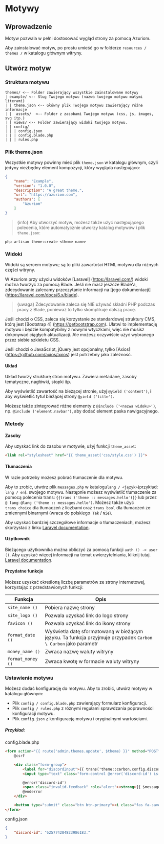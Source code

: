 # Motywy

## Wprowadzenie

Motyw pozwala w pełni dostosować wygląd strony za pomocą Azuriom.

Aby zainstalować motyw, po prostu umieść go w folderze `resources / themes /` w katalogu głównym witryny.

## Utwórz motyw

### Struktura motywu

```
themes/ <-- Folder zawierający wszystkie zainstalowane motywy
| example/ <-- Slug Twojego motywu (nazwa twojego motywu małymi literami)
| | theme.json <-- Główny plik Twojego motywu zawierający różne informacje
| |  assets/  <-- Folder z zasobami Twojego motywu (css, js, images, svg itp.)
| | views/ <-- Folder zawierający widoki twojego motywu.
| | config/
| | | config.json
| | | config.blade.php
| | | rules.php
```

### Plik theme.json

Wszystkie motywy powinny mieć plik `theme.json` w katalogu głównym, 
czyli jedyny niezbędny element kompozycji, który wygląda następująco:
```json
{
    "name": "Example",
    "version": "1.0.0",
    "description": "A great theme.",
    "url": "https://azuriom.com",
    "authors": [
        "Azuriom"
    ]
}
```

> {info} Aby utworzyć motyw, możesz także użyć następującego polecenia, 
które automatycznie utworzy katalog motywów i plik `theme.json`:
```
php artisan theme:create <theme name>
```

### Widoki

Widoki są sercem motywu; są to pliki zawartości HTML 
motywu dla różnych części witryny.

W Azuriom przy użyciu widoków [Laravel] (https://laravel.com/) widoki można tworzyć za pomocą Blade.
Jeśli nie masz jeszcze Blade'a, zdecydowanie zalecamy przeczytanie informacji na [jego dokumentacji] (https://laravel.com/docs/6.x/blade).

> {uwaga} Zdecydowanie zaleca się NIE używać składni PHP
podczas pracy z Blade, ponieważ to tylko skomplikuje dalszą pracę.

Jeśli chodzi o CSS, zaleca się korzystanie ze standardowej struktury CMS, którą jest [Bootstrap 4] (https://getbootstrap.com).
Ułatwi to implementację motywu i będzie kompatybilny z nowymi wtyczkami, 
więc nie musisz dokonywać ciągłych aktualizacji.
Ale możesz oczywiście użyć wybranego przez siebie szkieletu CSS.

Jeśli chodzi o JavaScript, jQuery jest opcjonalny, tylko [Axios] (https://github.com/axios/axios) jest potrzebny jako zależność.

#### Układ

Układ tworzy strukturę stron motywu. Zawiera
metadane, zasoby tematyczne, nagłówki, stopki itp.

Aby wyświetlić zawartość na bieżącej stronie, użyj
`@yield ('content')`, i aby wyświetlić tytuł bieżącej strony `@yield ('title')`.

Możesz także zintegrować różne elementy z
`@include ('<nazwa widoku>')`, np. `@include ('element.navbar')`, aby dodać element paska nawigacyjnego.

### Metody

#### Zasoby

Aby uzyskać link do zasobu w motywie, użyj funkcji
`theme_asset`: 
```html
<link rel="stylesheet" href="{{ theme_asset('css/style.css') }}">
```

#### Tłumaczenia

W razie potrzeby możesz pobrać tłumaczenie dla motywu.

Aby to zrobić, utwórz plik `messages.php` w katalogu` lang / <język> `(przykład:` lang / en`).
swojego motywu. Następnie możesz wyświetlić tłumaczenie za pomocą polecenia
trans: `{{trans ('theme :: messages.hello')}}` lub przez `@ lang`:
`@lang ('theme :: messages.hello')`.
Możesz także użyć `trans_choice`
dla tłumaczeń z liczbami oraz `trans_bool` dla tłumaczeń ze zmiennymi binarnymi (wraca do polskiego` Tak`
/ `Nie`).

Aby uzyskać bardziej szczegółowe informacje o tłumaczeniach, możesz skorzystać z linku
[Laravel documentation](https://laravel.com/docs/6.x/localization).

#### Użytkownik

Bieżącego użytkownika można obliczyć za pomocą funkcji `auth () -> user ()`.
Aby uzyskać więcej informacji na temat uwierzytelniania, kliknij tutaj.
[Laravel documentation](https://laravel.com/docs/6.x/authentication).

#### Przydatne funkcje

Możesz uzyskać określoną liczbę parametrów ze strony internetowej, korzystając z przedstawionych funkcji:

|    Funkcja        |              Opis                               |
| ----------------  | ------------------------------------------------|
| `site_name ()`    | Pobiera nazwę strony                            |
| `site_logo ()`    | Pozwala uzyskać link do logo strony             |
| `favicon ()`      | Pozwala uzyskać link do ikony strony            |
| `format_date ()`  | Wyświetla datę sformatowaną w bieżącym języku. Ta funkcja przyjmuje przypadek `Carbon \ Carbon` jako parametr |
| `money_name ()`   | Zwraca nazwę waluty witryny                     |
| `format_money ()` | Zwraca kwotę w formacie waluty witryny          |

### Ustawienie motywu

Możesz dodać konfigurację do motywu. Aby to zrobić, utwórz motywy w katalogu głównym:
* Plik `config / config.blade.php` zawierający formularz konfiguracji.
* Plik `config / rules.php` z różnymi regułami sprawdzania poprawności konfiguracji motywu.
* Plik `config.json` z konfiguracją motywu i oryginalnymi wartościami.

##### Przykład:

config.blade.php
```html
<form action="{{ route('admin.themes.update', $theme) }}" method="POST">
    @csrf

    <div class="form-group">
        <label for="discordInput">{{ trans('theme::carbon.config.discord') }}</label>
        <input type="text" class="form-control @error('discord-id') is-invalid @enderror" id="discordInput" name="discord-id" required value="{{ old('discord-id', config('theme.discord-id')) }}">

        @error('discord-id')
        <span class="invalid-feedback" role="alert"><strong>{{ $message }}</strong></span>
        @enderror
    </div>

    <button type="submit" class="btn btn-primary"><i class="fas fa-save"></i> {{ trans('messages.actions.save') }}</button>
</form>
```

config.json
```json
{
    "discord-id": "625774284823986183."
}
```
